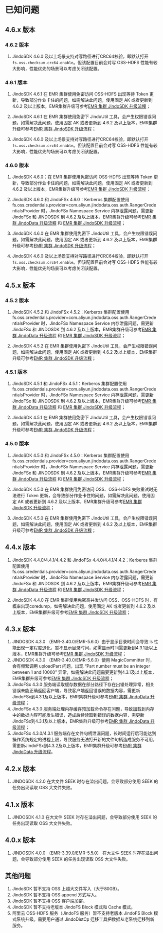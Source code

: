 # 已知问题

## 4.6.x 版本

### 4.6.2 版本

1. JindoSDK 4.6.0 及以上场景支持对写路径进行CRC64校验，即默认打开`fs.oss.checksum.crc64.enable`。但该配置目前会对写 OSS-HDFS 性能有较大影响，性能优先的场景可以考虑关闭该配置。

### 4.6.1 版本

1. JindoSDK 4.6.1 在 EMR 集群使用免密访问 OSS-HDFS 出现等待 Token 更新，导致部分作业卡住的问题，如需解决此问题，使用固定 AK 或者更新到 4.6.2 及以上版本，EMR集群升级可参考[EMR 集群 JindoSDK 升级流程](/docs/user/4.x/4.6.x/emr_upgrade_jindosdk_emr-next.md)；

2. JindoSDK 4.6.1 在 EMR 集群使用免密下 JindoUtil 工具，会产生权限错误问题，如需解决此问题，使用固定 AK 或者更新到 4.6.2 及以上版本，EMR集群升级可参考[EMR 集群 JindoSDK 升级流程](/docs/user/4.x/4.6.x/emr_upgrade_jindosdk_emr-next.md)；

3. JindoSDK 4.6.0 及以上场景支持对写路径进行CRC64校验，即默认打开`fs.oss.checksum.crc64.enable`。但该配置目前会对写 OSS-HDFS 性能有较大影响，性能优先的场景可以考虑关闭该配置。

### 4.6.0 版本

1. JindoSDK 4.6.0：在 EMR 集群使用免密访问 OSS-HDFS 出现等待 Token 更新，导致部分作业卡住的问题，如需解决此问题，使用固定 AK 或者更新到 4.6.2 及以上版本，EMR集群升级可参考[EMR 集群 JindoSDK 升级流程](/docs/user/4.x/4.6.x/emr_upgrade_jindosdk_emr-next.md)；
2. JindoSDK 4.6.0 和 JindoFSx 4.6.0：Kerberos 集群配置使用 fs.oss.credentials.provider=com.aliyun.jindodata.oss.auth.RangerCredentialsProvider 时，JindoFSx Namespace Service 内存泄露问题，需更新 JindoFSx 和 JINDOSDK 到 4.6.2 及以上版本，EMR集群升级可参考[EMR 集群 JindoData 升级流程](/docs/user/4.x/4.6.x/emr_upgrade_jindodata_emr-next.md)
   和 [EMR 集群 JindoSDK 升级流程](/docs/user/4.x/4.6.x/emr_upgrade_jindosdk_emr-next.md)；

3. JindoSDK 4.6.0 在 EMR 集群使用免密下 JindoUtil 工具，会产生权限错误问题，如需解决此问题，使用固定 AK 或者更新到 4.6.2 及以上版本，EMR集群升级可参考[EMR 集群 JindoSDK 升级流程](/docs/user/4.x/4.6.x/emr_upgrade_jindosdk_emr-next.md)；

4. JindoSDK 4.6.0 及以上场景支持对写路径进行CRC64校验，即默认打开`fs.oss.checksum.crc64.enable`。但该配置目前会对写 OSS-HDFS 性能有较大影响，性能优先的场景可以考虑关闭该配置。

## 4.5.x 版本

### 4.5.2 版本

1. JindoSDK 4.5.2 和 JindoFSx 4.5.2：Kerberos 集群配置使用 fs.oss.credentials.provider=com.aliyun.jindodata.oss.auth.RangerCredentialsProvider 时，JindoFSx Namespace Service 内存泄露问题，需更新 JindoFSx 和 JINDOSDK 到 4.6.2 及以上版本，EMR集群升级可参考[EMR 集群 JindoData 升级流程](../emr_upgrade_jindodata_emr-next.md)
   和 [EMR 集群 JindoSDK 升级流程](/docs/user/4.x/4.5.x/emr_upgrade_jindosdk_emr-next.md)；


2. JindoSDK 4.5.2 在 EMR 集群使用免密下 JindoUtil 工具，会产生权限错误问题，如需解决此问题，使用固定 AK 或者更新到 4.6.2 及以上版本，EMR集群升级可参考[EMR 集群 JindoSDK 升级流程](/docs/user/4.x/4.6.x/emr_upgrade_jindosdk_emr-next.md)；

### 4.5.1 版本

1. JindoSDK 4.5.1 和 JindoFSx 4.5.1：Kerberos 集群配置使用 fs.oss.credentials.provider=com.aliyun.jindodata.oss.auth.RangerCredentialsProvider 时，JindoFSx Namespace Service 内存泄露问题，需更新 JindoFSx 和 JINDOSDK 到 4.6.2 及以上版本，EMR集群升级可参考[EMR 集群 JindoData 升级流程](../emr_upgrade_jindodata_emr-next.md)
   和 [EMR 集群 JindoSDK 升级流程](/docs/user/4.x/4.5.x/emr_upgrade_jindosdk_emr-next.md)；

2. JindoSDK 4.5.1 在 EMR 集群使用免密下 JindoUtil 工具，会产生权限错误问题，如需解决此问题，使用固定 AK 或者更新到 4.6.2 及以上版本，EMR集群升级可参考[EMR 集群 JindoSDK 升级流程](/docs/user/4.x/4.6.x/emr_upgrade_jindosdk_emr-next.md)；

### 4.5.0 版本

1. JindoSDK 4.5.0 和 JindoFSx 4.5.0：Kerberos 集群配置使用 fs.oss.credentials.provider=com.aliyun.jindodata.oss.auth.RangerCredentialsProvider 时，JindoFSx Namespace Service 内存泄露问题，需更新 JindoFSx 和 JINDOSDK 到 4.6.2 及以上版本，EMR集群升级可参考[EMR 集群 JindoData 升级流程](../emr_upgrade_jindodata_emr-next.md)
   和 [EMR 集群 JindoSDK 升级流程](/docs/user/4.x/4.5.x/emr_upgrade_jindosdk_emr-next.md)；

2. JindoSDK 4.5.0 在 EMR 集群使用免密访问 OSS、OSS-HDFS 失败重试时无法进行 Token 更新，会导致部分作业卡住的问题，如需解决此问题，使用固定 AK 或者更新到 4.6.2 及以上版本，EMR集群升级可参考[EMR 集群 JindoSDK 升级流程](/docs/user/4.x/4.6.x/emr_upgrade_jindosdk_emr-next.md)；

3. JindoSDK 4.5.0 在 EMR 集群使用免密下 JindoUtil 工具，会产生权限错误问题，如需解决此问题，使用固定 AK 或者更新到 4.6.2 及以上版本，EMR集群升级可参考[EMR 集群 JindoSDK 升级流程](/docs/user/4.x/4.6.x/emr_upgrade_jindosdk_emr-next.md)；

## 4.4.x 版本

1. JindoSDK 4.4.0/4.4.1/4.4.2 和 JindoFSx 4.4.0/4.4.1/4.4.2：Kerberos 集群配置使用 fs.oss.credentials.provider=com.aliyun.jindodata.oss.auth.RangerCredentialsProvider 时，JindoFSx Namespace Service 内存泄露问题，需更新 JindoFSx 和 JINDOSDK 到 4.6.2 及以上版本，EMR集群升级可参考[EMR 集群 JindoData 升级流程](/docs/user/4.x/4.4.x/emr_upgrade_jindodata_emr-next.md)
   和 [EMR 集群 JindoSDK 升级流程](/docs/user/4.x/4.4.x/emr_upgrade_jindosdk_emr-next.md)；

2. JindoSDK 4.4.0 在 EMR 集群使用免密高并发访问 OSS、OSS-HDFS 时，有概率出现coredump，如需解决此问题，使用固定 AK 或者更新到 4.6.2 及以上版本，EMR集群升级可参考[EMR 集群 JindoSDK 升级流程](/docs/user/4.x/4.6.x/emr_upgrade_jindosdk_emr-next.md)；

## 4.3.x 版本

1. JINDOSDK 4.3.0 （EMR-3.40.0/EMR-5.6.0）由于显示目录时间会导致 ls 性能出现一定程度退化，暂不显示目录时间，如需显示时间需更新到4.3.1及以上版本，EMR集群升级可参考[EMR 集群 JindoSDK 升级流程](emr_upgrade.md)；
2. JINDOSDK 4.3.0 （EMR-3.40.0/EMR-5.6.0）使用 MagicCommitter 时，会有频繁调用 uploadPart 问题，出现 “Part number must be an integer between 1 and 10000” 异常，如需解决此问题需要更新到4.3.1及以上版本，EMR集群升级可参考[EMR 集群 JindoSDK 升级流程](emr_upgrade.md)；
3. JindoFSx 4.3.0 服务端读取缓存数据在部分路径下存在出错处理异常，相关错误未能正确返回客户端，导致客户端返回错误的数据内容，需更新JindoFSx到4.3.1及以上版本，EMR集群升级可参考[EMR 集群 JindoData 升级流程](emr_upgrade_jindodata.md)；
4. JindoFSx 4.3.0 服务端处理内存缓存预加载命令存在问题，导致加载到内存中的数据内容可能发生错误，造成后续读取到错误的数据内容，需更新JindoFSx到4.3.1及以上版本，EMR集群升级可参考[EMR 集群 JindoData 升级流程](emr_upgrade_jindodata.md)；
5. JindoFSx 4.3.0/4.3.1 服务端存在文件句柄泄漏问题，长时间运行后可能达到操作系统规定的进程上限，导致服务无法打开新的文件句柄造成服务不可用，需更新JindoFSx到4.3.2及以上版本，EMR集群升级可参考[EMR 集群 JindoData 升级流程](emr_upgrade_jindodata.md)。

## 4.2.x 版本

1. JINDOSDK 4.2.0 在大文件 SEEK 时存在溢出问题，会导致部分使用 SEEK 的任务出现读取 OSS 大文件失败。

## 4.1.x 版本

1. JINDOSDK 4.1.0 在大文件 SEEK 时存在溢出问题，会导致部分使用 SEEK 的任务出现读取 OSS 大文件失败。


## 4.0.x 版本

1. JINDOSDK 4.0.0 （EMR-3.39.0/EMR-5.5.0） 在大文件 SEEK 时存在溢出问题，会导致部分使用 SEEK 的任务出现读取 OSS 大文件失败。

## 其他问题
1. JindoSDK 暂不支持 OSS 上超大文件写入（大于80GB）。
2. JindoSDK 暂不支持 OSS append 方式写入。
3. JindoSDK 暂不支持 OSS 客户端加密。
4. JindoSDK 暂不支持老版本 JindoFS Block 模式和 Cache 模式。
5. 阿里云 OSS-HDFS 服务（JindoFS 服务）暂不支持老版本 JindoFS Block 模式系统升级。需要用户通过 JindoDistCp 迁移工具把数据从老系统迁移到新服务。


